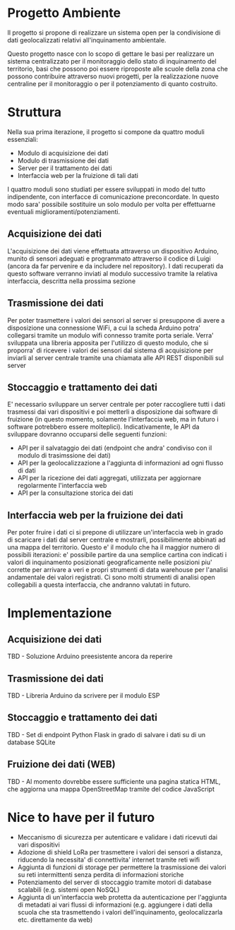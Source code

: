 # Progetto Ambiente

Il progetto si propone di realizzare un sistema open per la condivisione di dati geolocalizzati relativi all'inquinamento ambientale.

Questo progetto nasce con lo scopo di gettare le basi per realizzare un sistema centralizzato per il monitoraggio dello stato di inquinamento del territorio, basi che possono poi essere riproposte alle scuole della zona che possono contribuire attraverso nuovi progetti, per la realizzazione nuove centraline per il monitoraggio o per il potenziamento di quanto costruito.

# Struttura

Nella sua prima iterazione, il progetto si compone da quattro moduli essenziali: 

 - Modulo di acquisizione dei dati
 - Modulo di trasmissione dei dati
 - Server per il trattamento dei dati
 - Interfaccia web per la fruizione di tali dati

I quattro moduli sono studiati per essere sviluppati in modo del tutto indipendente, con interfacce di comunicazione preconcordate. In questo modo sara' possibile sostituire un solo modulo per volta per effettuarne eventuali miglioramenti/potenziamenti.

## Acquisizione dei dati

L'acquisizione dei dati viene effettuata attraverso un dispositivo Arduino, munito di sensori adeguati e programmato attraverso il codice di Luigi (ancora da far pervenire e da includere nel repository). I dati recuperati da questo software verranno inviati al modulo successivo tramite la relativa interfaccia, descritta nella prossima sezione

## Trasmissione dei dati

Per poter trasmettere i valori dei sensori al server si presuppone di avere a disposizione una connessione WiFi, a cui la scheda Arduino potra' collegarsi tramite un modulo wifi connesso tramite porta seriale. Verra' sviluppata una libreria apposita per l'utilizzo di questo modulo, che si proporra' di ricevere i valori dei sensori dal sistema di acquisizione per inviarli al server centrale tramite una chiamata alle API REST disponibili sul server

## Stoccaggio e trattamento dei dati

E' necessario sviluppare un server centrale per poter raccogliere tutti i dati trasmessi dai vari dispositivi e poi metterli a disposizione dai software di fruizione (in questo momento, solamente l'interfaccia web, ma in futuro i software potrebbero essere molteplici). Indicativamente, le API da sviluppare dovranno occuparsi delle seguenti funzioni:
  - API per il salvataggio dei dati (endpoint che andra' condiviso con il modulo di trasimssione dei dati) 
  - API per la geolocalizzazione a l'aggiunta di informazioni ad ogni flusso di dati 
  - API per la ricezione dei dati aggregati, utilizzata per aggiornare regolarmente l'interfaccia web
  - API per la consultazione storica dei dati

## Interfaccia web per la fruizione dei dati 

Per poter fruire i dati ci si prepone di utilizzare un'interfaccia web in grado di scaricare i dati dal server centrale e mostrarli, possibilimente abbinati ad una mappa del territorio. Questo e' il modulo che ha il maggior numero di possibili iterazioni: e' possibile partire da una semplice cartina con indicati i valori di inquinamento posizionati geograficamente nelle posizioni piu' corrette per arrivare a veri e propri strumenti di data warehouse per l'analisi andamentale dei valori registrati. Ci sono molti strumenti di analisi open collegabili a questa interfaccia, che andranno valutati in futuro.

# Implementazione 

## Acquisizione dei dati

TBD - Soluzione Arduino preesistente ancora da reperire

## Trasmissione dei dati 

TBD - Libreria Arduino da scrivere per il modulo ESP 

## Stoccaggio e trattamento dei dati

TBD - Set di endpoint Python Flask in grado di salvare i dati su di un database SQLite

## Fruizione dei dati (WEB)

TBD - Al momento dovrebbe essere sufficiente una pagina statica HTML, che aggiorna una mappa OpenStreetMap tramite del codice JavaScript

# Nice to have per il futuro

- Meccanismo di sicurezza  per autenticare e validare i dati ricevuti dai vari dispositivi
- Adozione di shield LoRa per trasmettere i valori dei sensori a distanza, riducendo la necessita' di connettivita' internet tramite reti wifi
- Aggiunta di funzioni di storage per permettere la trasmissione dei valori su reti intermittenti senza perdita di informazioni storiche
- Potenziamento del server di stoccaggio tramite motori di database scalabili (e.g. sistemi open NoSQL)
- Aggiunta di un'interfaccia web protetta da autenticazione per l'aggiunta di metadati ai vari flussi di informazioni (e.g. aggiungere i dati della scuola che sta trasmettendo i valori dell'inquinamento, geolocalizzarla etc. direttamente da web)
